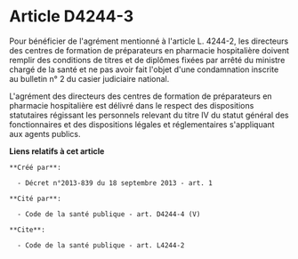# Article D4244-3

Pour bénéficier de l'agrément mentionné à l'article L. 4244-2, les directeurs des centres de formation de préparateurs en
pharmacie hospitalière doivent remplir des conditions de titres et de diplômes fixées par arrêté du ministre chargé de la
santé et ne pas avoir fait l'objet d'une condamnation inscrite au bulletin n° 2 du casier judiciaire national. 

L'agrément des directeurs des centres de formation de préparateurs en pharmacie hospitalière est délivré dans le respect des
dispositions statutaires régissant les personnels relevant du titre IV du statut général des fonctionnaires et des
dispositions légales et réglementaires s'appliquant aux agents publics.

**Liens relatifs à cet article**

	**Créé par**:

	  - Décret n°2013-839 du 18 septembre 2013 - art. 1

	**Cité par**:

	  - Code de la santé publique - art. D4244-4 (V)

	**Cite**:

	  - Code de la santé publique - art. L4244-2
